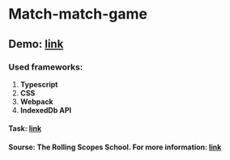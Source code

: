 # Match-match-game

## Demo: [link](https://balzamova.github.io/match-match-game/)

### Used frameworks: </br>
1. **Typescript**
2. **CSS**
3. **Webpack**
4. **IndexedDb API**

#### Task: [link](https://github.com/rolling-scopes-school/tasks/blob/master/tasks/match-match-game.md)

#### Sourse: The Rolling Scopes School. For more information: [link](https://rs.school/js/)
